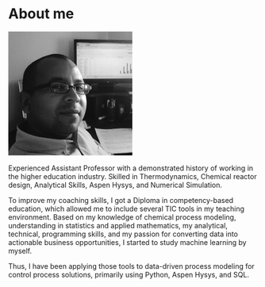 # About me


![image](img/bio-photo.png)
    
 Experienced Assistant Professor with a demonstrated history of working in the higher education industry. Skilled in Thermodynamics, Chemical reactor design, Analytical Skills, Aspen Hysys, and Numerical Simulation.

To improve my coaching skills, I got a Diploma in competency-based education, which allowed me to include several TIC tools in my teaching environment. Based on my knowledge of chemical process modeling, understanding in statistics and applied mathematics, my analytical, technical, programming skills, and my passion for converting data into actionable business opportunities, I started to study machine learning by myself.

Thus, I have been applying those tools to data-driven process modeling for control process solutions, primarily using Python, Aspen Hysys, and SQL.